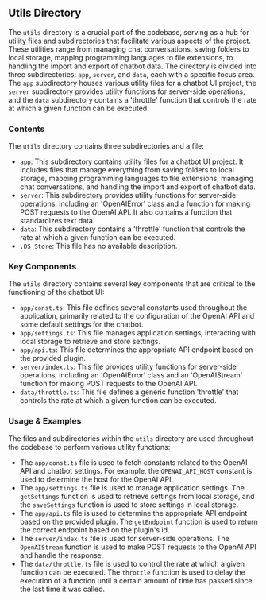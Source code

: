 
## Utils Directory

The `utils` directory is a crucial part of the codebase, serving as a hub for utility files and subdirectories that facilitate various aspects of the project. These utilities range from managing chat conversations, saving folders to local storage, mapping programming languages to file extensions, to handling the import and export of chatbot data. The directory is divided into three subdirectories: `app`, `server`, and `data`, each with a specific focus area. The `app` subdirectory houses various utility files for a chatbot UI project, the `server` subdirectory provides utility functions for server-side operations, and the `data` subdirectory contains a 'throttle' function that controls the rate at which a given function can be executed.

### Contents

The `utils` directory contains three subdirectories and a file:

- `app`: This subdirectory contains utility files for a chatbot UI project. It includes files that manage everything from saving folders to local storage, mapping programming languages to file extensions, managing chat conversations, and handling the import and export of chatbot data.
- `server`: This subdirectory provides utility functions for server-side operations, including an 'OpenAIError' class and a function for making POST requests to the OpenAI API. It also contains a function that standardizes text data.
- `data`: This subdirectory contains a 'throttle' function that controls the rate at which a given function can be executed.
- `.DS_Store`: This file has no available description.

### Key Components

The `utils` directory contains several key components that are critical to the functioning of the chatbot UI:

- `app/const.ts`: This file defines several constants used throughout the application, primarily related to the configuration of the OpenAI API and some default settings for the chatbot.
- `app/settings.ts`: This file manages application settings, interacting with local storage to retrieve and store settings.
- `app/api.ts`: This file determines the appropriate API endpoint based on the provided plugin.
- `server/index.ts`: This file provides utility functions for server-side operations, including an 'OpenAIError' class and an 'OpenAIStream' function for making POST requests to the OpenAI API.
- `data/throttle.ts`: This file defines a generic function 'throttle' that controls the rate at which a given function can be executed.

### Usage & Examples

The files and subdirectories within the `utils` directory are used throughout the codebase to perform various utility functions:

- The `app/const.ts` file is used to fetch constants related to the OpenAI API and chatbot settings. For example, the `OPENAI_API_HOST` constant is used to determine the host for the OpenAI API.
- The `app/settings.ts` file is used to manage application settings. The `getSettings` function is used to retrieve settings from local storage, and the `saveSettings` function is used to store settings in local storage.
- The `app/api.ts` file is used to determine the appropriate API endpoint based on the provided plugin. The `getEndpoint` function is used to return the correct endpoint based on the plugin's id.
- The `server/index.ts` file is used for server-side operations. The `OpenAIStream` function is used to make POST requests to the OpenAI API and handle the response.
- The `data/throttle.ts` file is used to control the rate at which a given function can be executed. The `throttle` function is used to delay the execution of a function until a certain amount of time has passed since the last time it was called.
